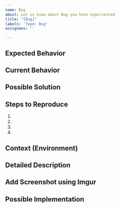 ```yaml
---
name: Bug
about: Let us know about Bug you have experienced
title: "[Bug]"
labels: 'Type: Bug'
assignees: ''

---
```

## Expected Behavior
<!--- Tell us what should happen -->

## Current Behavior
<!--- Tell us what happens instead of the expected behavior -->

## Possible Solution
<!--- Not obligatory, but suggest a fix/reason for the bug, -->

## Steps to Reproduce
<!--- Provide a link to a live example, or an unambiguous set of steps to -->
<!--- reproduce this bug. Include code to reproduce, if relevant -->
1.
2.
3.
4.

## Context (Environment)
<!--- How has this issue affected you? What are you trying to accomplish? -->
<!--- Providing context helps us come up with a solution that is most useful in the real world -->

<!--- Provide a general summary of the issue in the Title above -->

## Detailed Description
<!--- Provide a detailed description of the change or addition you are proposing -->

## Add Screenshot using Imgur
<!---  Not obligatory, but attaching Screenshot can help us. https://imgur.com/upload -->

## Possible Implementation
<!--- Not obligatory, but suggest an idea for implementing addition or change -->